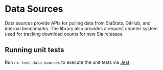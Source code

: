 # Data Sources

Data sources provide APIs for pulling data from SiaStats, GitHub, and internal benchmarks. The library also provides a request counter system used for tracking download counts for new Sia releases.

## Running unit tests

Run `nx test data-sources` to execute the unit tests via [Jest](https://jestjs.io).
